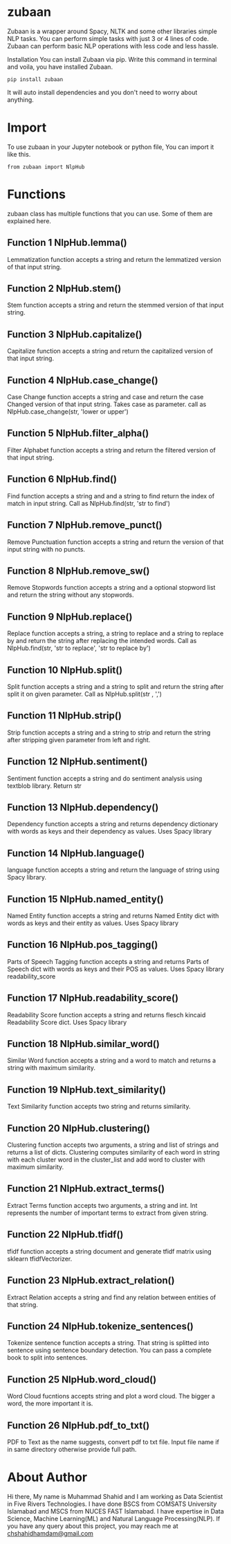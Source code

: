 # zubaan

Zubaan is a wrapper around Spacy, NLTK and some other libraries simple NLP tasks. You can perform simple tasks with just 3 or 4 lines of code. Zubaan can perform basic NLP operations with less code and less hassle.

Installation
You can install Zubaan via pip. Write this command in terminal and voila, you have installed Zubaan.

    pip install zubaan
It will auto install dependencies and you don't need to worry about anything.

# Import
To use zubaan in your Jupyter notebook or python file, You can import it like this.

    from zubaan import NlpHub

# Functions

zubaan class has multiple functions that you can use. Some of them are explained here.

## Function 1 NlpHub.lemma()
Lemmatization function accepts a string and return the lemmatized version of that input string.

## Function 2 NlpHub.stem()
Stem function accepts a string and return the stemmed version of that input string.

## Function 3 NlpHub.capitalize()
Capitalize function accepts a string and return the capitalized version of that input string.

## Function 4 NlpHub.case_change()
Case Change function accepts a string and case and return the case Changed version of that input string. Takes case as parameter. call as NlpHub.case_change(str, 'lower or upper')

## Function 5 NlpHub.filter_alpha()
 Filter Alphabet function accepts a string and return the filtered version of that input string.

## Function 6 NlpHub.find()
Find function accepts a string and and a string to find return the index of match in input string. Call as NlpHub.find(str, 'str to find')

## Function 7 NlpHub.remove_punct()
Remove Punctuation function accepts a string and return the version of that input string with no puncts.

## Function 8 NlpHub.remove_sw()
Remove Stopwords function accepts a string and a optional stopword list  and return the string without any stopwords.

## Function 9 NlpHub.replace()
Replace function accepts a string, a string to replace and a string to replace by and return the string after replacing the intended words. Call as NlpHub.find(str, 'str to replace', 'str to replace by')

## Function 10 NlpHub.split()
Split function accepts a string and a string to split and return the string after split it on given parameter. Call as NlpHub.split(str , ',')

## Function 11 NlpHub.strip()
Strip function accepts a string and a string to strip and return the string after stripping given parameter from left and right.

## Function 12 NlpHub.sentiment()
Sentiment function accepts a string and do sentiment analysis using textblob library. Return str

## Function 13 NlpHub.dependency()
Dependency function accepts a string and returns dependency dictionary with words as keys and their dependency as values. Uses Spacy library

## Function 14 NlpHub.language()
language function accepts a string and return the language of string using Spacy library.

## Function 15 NlpHub.named_entity()
Named Entity function accepts a string and returns Named Entity dict with words as keys and their entity as values. Uses Spacy library

## Function 16 NlpHub.pos_tagging()
Parts of Speech Tagging function accepts a string and returns Parts of Speech dict with words as keys and their POS as values. Uses Spacy library
readability_score
## Function 17 NlpHub.readability_score()
Readability Score function accepts a string and returns flesch kincaid Readability Score dict. Uses Spacy library

## Function 18 NlpHub.similar_word()
Similar Word function accepts a string and a word to match and returns a string with maximum similarity.

## Function 19 NlpHub.text_similarity()
Text Similarity function accepts two string and returns similarity.

## Function 20 NlpHub.clustering()
Clustering function accepts two arguments, a string and list of strings and returns a list of dicts.
        Clustering computes similarity of each word in string with each cluster word in the cluster_list
        and add word to cluster with maximum similarity.
        
## Function 21 NlpHub.extract_terms()
Extract Terms function accepts two arguments, a string and int. Int represents the number of important
        terms to extract from given string.

## Function 22 NlpHub.tfidf()
tfidf function accepts a string document and generate tfidf matrix using sklearn tfidfVectorizer.       

## Function 23 NlpHub.extract_relation()
Extract Relation accepts a string and find any relation between entities of that string.

## Function 24 NlpHub.tokenize_sentences()
Tokenize sentence function accepts a string. That string is splitted into sentence using sentence boundary
        detection. You can pass a complete book to split into sentences.

## Function 25 NlpHub.word_cloud()
Word Cloud fucntions accepts string and plot a word cloud. The bigger a word, the more important it is.

## Function 26 NlpHub.pdf_to_txt()
PDF to Text as the name suggests, convert pdf to txt file. Input file name if in same directory otherwise provide full path. 

# About Author
Hi there, My name is Muhammad Shahid and I am working as Data Scientist in Five Rivers Technologies. I have done BSCS from COMSATS University Islamabad and MSCS from NUCES FAST Islamabad. I have expertise in Data Science, Machine Learning(ML) and Natural Language Processing(NLP). If you have any query about this project, you may reach me at chshahidhamdam@gmail.com

